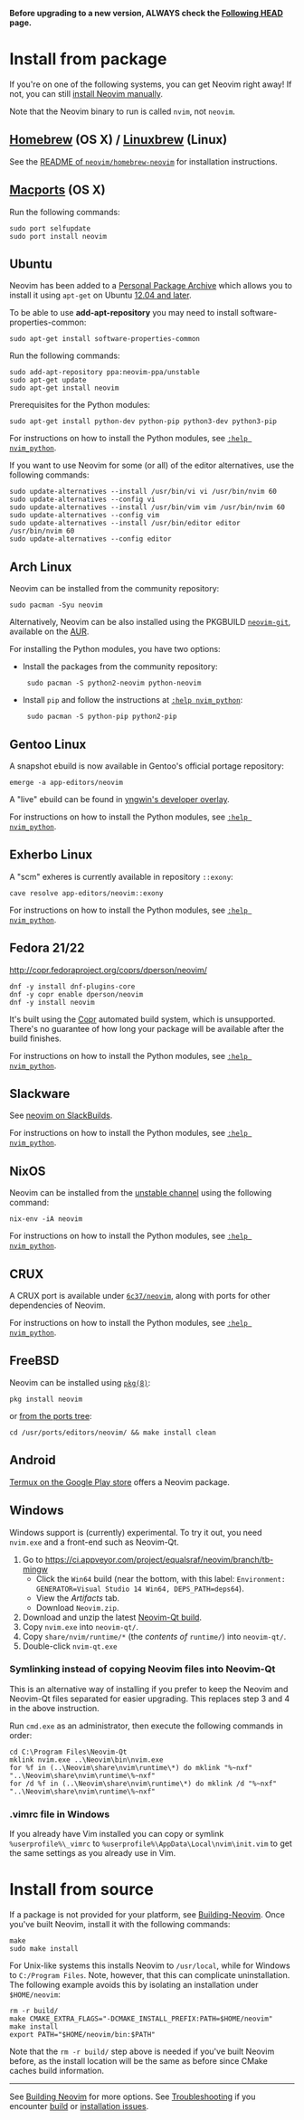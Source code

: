 **Before upgrading to a new version, ALWAYS check the [Following HEAD](Following-HEAD) page.**

# Install from package

If you're on one of the following systems, you can get Neovim right away!
If not, you can still [install Neovim manually](#install-from-source).

Note that the Neovim binary to run is called `nvim`, not `neovim`.

## [Homebrew](http://brew.sh) (OS X) / [Linuxbrew](http://brew.sh/linuxbrew/) (Linux)

See the [README of `neovim/homebrew-neovim`](https://github.com/neovim/homebrew-neovim/blob/master/README.md) for installation instructions.

## [Macports](https://www.macports.org/) (OS X)

Run the following commands:

    sudo port selfupdate
    sudo port install neovim

## Ubuntu

Neovim has been added to a [Personal Package Archive](https://launchpad.net/~neovim-ppa/+archive/ubuntu/unstable) which allows you to install it using `apt-get` on Ubuntu [12.04 and later](https://wiki.ubuntu.com/Releases).

To be able to use **add-apt-repository** you may need to install software-properties-common:

    sudo apt-get install software-properties-common

Run the following commands:

    sudo add-apt-repository ppa:neovim-ppa/unstable
    sudo apt-get update
    sudo apt-get install neovim

Prerequisites for the Python modules:

    sudo apt-get install python-dev python-pip python3-dev python3-pip

For instructions on how to install the Python modules, see [`:help nvim_python`](http://neovim.io/doc/user/nvim_python.html).

If you want to use Neovim for some (or all) of the editor alternatives, use the following commands:

    sudo update-alternatives --install /usr/bin/vi vi /usr/bin/nvim 60
    sudo update-alternatives --config vi
    sudo update-alternatives --install /usr/bin/vim vim /usr/bin/nvim 60
    sudo update-alternatives --config vim
    sudo update-alternatives --install /usr/bin/editor editor /usr/bin/nvim 60
    sudo update-alternatives --config editor

## Arch Linux

Neovim can be installed from the community repository:

    sudo pacman -Syu neovim

Alternatively, Neovim can be also installed using the PKGBUILD [`neovim-git`](https://aur.archlinux.org/packages/neovim-git), available on the [AUR](https://wiki.archlinux.org/index.php/Arch_User_Repository).

For installing the Python modules, you have two options:

 * Install the packages from the community repository:

        sudo pacman -S python2-neovim python-neovim

 * Install `pip` and follow the instructions at [`:help nvim_python`](http://neovim.io/doc/user/nvim_python.html):

        sudo pacman -S python-pip python2-pip


## Gentoo Linux

A snapshot ebuild is now available in Gentoo's official portage repository:

    emerge -a app-editors/neovim

A "live" ebuild can be found in [yngwin's developer overlay](http://cgit.gentooexperimental.org/dev/yngwin.git/tree/app-editors/neovim).

For instructions on how to install the Python modules, see [`:help nvim_python`](http://neovim.io/doc/user/nvim_python.html).

## Exherbo Linux

A "scm" exheres is currently available in repository `::exony`:

    cave resolve app-editors/neovim::exony

For instructions on how to install the Python modules, see [`:help nvim_python`](http://neovim.io/doc/user/nvim_python.html).

## Fedora 21/22
 
http://copr.fedoraproject.org/coprs/dperson/neovim/

    dnf -y install dnf-plugins-core
    dnf -y copr enable dperson/neovim
    dnf -y install neovim

It's built using the [Copr](https://copr.fedoraproject.org/) automated build system, which is unsupported. There's no guarantee of how long your package will be available after the build finishes.

For instructions on how to install the Python modules, see [`:help nvim_python`](http://neovim.io/doc/user/nvim_python.html).

## Slackware

See [neovim on SlackBuilds](http://slackbuilds.org/apps/neovim/).

For instructions on how to install the Python modules, see [`:help nvim_python`](http://neovim.io/doc/user/nvim_python.html).

## NixOS

Neovim can be installed from the [unstable channel](http://nixos.org/nixos/manual/#sec-upgrading) using the following command:

    nix-env -iA neovim

For instructions on how to install the Python modules, see [`:help nvim_python`](http://neovim.io/doc/user/nvim_python.html).

## CRUX

A CRUX port is available under [`6c37/neovim`](https://github.com/6c37/crux-ports), along with ports for other dependencies of Neovim.

For instructions on how to install the Python modules, see [`:help nvim_python`](http://neovim.io/doc/user/nvim_python.html).

## FreeBSD

Neovim can be installed using [`pkg(8)`](https://www.freebsd.org/cgi/man.cgi?query=pkg&sektion=8&apropos=0&manpath=FreeBSD+10.2-RELEASE):

    pkg install neovim

or [from the ports tree](https://www.freshports.org/editors/neovim/):

    cd /usr/ports/editors/neovim/ && make install clean

## Android

[Termux on the Google Play store](https://play.google.com/store/apps/details?id=com.termux) offers a Neovim package.

## Windows

Windows support is (currently) experimental. To try it out, you need `nvim.exe` and a front-end such as Neovim-Qt.

1. Go to https://ci.appveyor.com/project/equalsraf/neovim/branch/tb-mingw
    - Click the `Win64` build (near the bottom, with this label: `Environment: GENERATOR=Visual Studio 14 Win64, DEPS_PATH=deps64`).
    - View the _Artifacts_ tab.
    - Download `Neovim.zip`.
2. Download and unzip the latest [Neovim-Qt build](https://github.com/equalsraf/neovim-qt/releases).
3. Copy `nvim.exe` into `neovim-qt/`. 
4. Copy `share/nvim/runtime/*` (the _contents of_ `runtime/`) into `neovim-qt/`.
5. Double-click `nvim-qt.exe`

### Symlinking instead of copying Neovim files into Neovim-Qt

This is an alternative way of installing if you prefer to keep the Neovim and Neovim-Qt files separated for easier upgrading. This replaces step 3 and 4 in the above instruction.

Run `cmd.exe` as an administrator, then execute the following commands in order:
```
cd C:\Program Files\Neovim-Qt
mklink nvim.exe ..\Neovim\bin\nvim.exe
for %f in (..\Neovim\share\nvim\runtime\*) do mklink "%~nxf" "..\Neovim\share\nvim\runtime\%~nxf"
for /d %f in (..\Neovim\share\nvim\runtime\*) do mklink /d "%~nxf" "..\Neovim\share\nvim\runtime\%~nxf"
```

### .vimrc file in Windows

If you already have Vim installed you can copy or symlink `%userprofile%\_vimrc` to `%userprofile%\AppData\Local\nvim\init.vim` to get the same settings as you already use in Vim.

# Install from source

If a package is not provided for your platform, see [Building-Neovim](https://github.com/neovim/neovim/wiki/Building-Neovim).  Once you've built Neovim, install it with the following commands:

    make
    sudo make install

For Unix-like systems this installs Neovim to `/usr/local`, while for Windows to `C:/Program Files`. Note, however, that this can complicate uninstallation. The following example avoids this by isolating an installation under `$HOME/neovim`:

    rm -r build/
    make CMAKE_EXTRA_FLAGS="-DCMAKE_INSTALL_PREFIX:PATH=$HOME/neovim"
    make install
    export PATH="$HOME/neovim/bin:$PATH"

Note that the `rm -r build/` step above is needed if you've built Neovim before, as the install location will be the same as before since CMake caches build information.

---

See [Building Neovim](Building-Neovim) for more options. See [Troubleshooting](Troubleshooting) if you encounter [build](Troubleshooting#build-issues) or [installation issues](Troubleshooting#installation-issues).